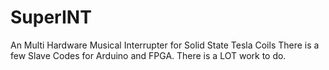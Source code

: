 SuperINT
========

An Multi Hardware Musical Interrupter for Solid State Tesla Coils
There is a few Slave Codes for Arduino and FPGA. There is a LOT work to do.


